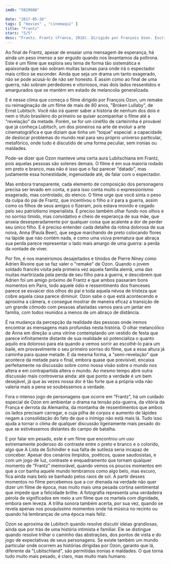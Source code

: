 ```yaml
---
imdb: "5029608"

date: "2017-05-26"
tags: [ "movies" , "cinemaqui" ]
title: "Frantz"
stars: "5/5"
desc: "Frantz. Frantz (France, 2016). Dirigido por François Ozon. Escrito por François Ozon, Philippe Piazzo, Ernst Lubitsch, Reginald Berkeley, Samson Raphaelson, Ernest Vajda, Maurice Rostand. Com Pierre Niney (Adrien Rivoire), Paula Beer (Anna), Ernst Stötzner (Doktor Hans Hoffmeister), Marie Gruber (Magda Hoffmeister), Johann von Bülow (Kreutz), Anton von Lucke (Frantz Hoffmeister), Cyrielle Clair (La mère d'Adrien), Alice de Lencquesaing (Fanny), Axel Wandtke (Le réceptionniste de l'hôtel)."
---
```

Ao final de Frantz, apesar de ensaiar uma mensagem de esperança, há ainda um peso imenso a ser erguido quando nos levantamos da poltrona. Este é um filme que explora seu tema de forma tão sistemática e apaixonada que não sobram muitas lacunas para onde irá o espectador mais crítico se esconder. Ainda que seja um drama um tanto exagerado, não se pode acusá-lo de não ser honesto. E assim como ao final de uma guerra, não sobram perdedores e vitoriosos, mas dois lados ressentidos e amargurados que se mantém em estado de melancolia generalizada.

E é nesse clima que começa o filme dirigido por François Ozon, um remake ou reimaginação de um filme de mais de 80 anos, "Broken Lullaby", de Ernst Lubitsch. Você não irá querer saber a história de nenhum dos dois e nem o título brasileiro do primeiro se quiser acompanhar o filme até a "revelação" da metade. Porém, se for um cinéfilo de carteirinha é provável que já conheça Lubitsch, um dos pioneiros na arte de evoluir a arte cinematográfica e que diziam que tinha um "toque" especial: a capacidade de deslocar problemas do mundo real para seu próprio universo particular, metafórico, onde tudo é discutido de uma forma peculiar, sem ironias ou maldades.

Pode-se dizer que Ozon manteve uma certa aura Lubitschiana em Frantz, pois aquelas pessoas são solenes demais. O filme é em sua maioria rodado em preto e branco, mas não é isso que o faz parecer "datado", mas justamente essa honestidade, ingenuidade até, de falar com o espectador.

Mas embora transparente, cada elemento de composição dos personagens precisa ser levado em conta, e para isso conta muito o expressionismo exagerado, mas controlado, do elenco. O filme urge que você sinta o peso da culpa do pai de Frantz, que incentivou o filho a ir para a guerra, assim como os filhos de seus amigos o fizeram, pois estava movido e cegado pelo seu patriotismo imperialista. É preciso também olhar fundo nos olhos e no sorriso tímido, mas convidativo e cheio de esperança de sua mãe, que anseia desesperadamente por qualquer coisa que acalente a dor de perder seu único filho. E é preciso entender cada detalhe da rotina dolorosa de sua noiva, Anna (Paula Beer), que segue marchando de preto colocando flores na lápide que não contém nada, e como uma viúva prematura que abraça sua perda parece representar o lado mais amargo de uma guerra: a perda da vontade de viver.

Por fim, é nos maneirismos desajeitados e tímidos de Pierre Niney como Adrien Rivoire que se faz valer o "remake" de Ozon. Quando o jovem soldado francês visita pela primeira vez aquela família alemã, uma das muitas martirizada pela perda de seu filho para a guerra, e descobrem que Adrien foi um amigo próximo de Frantz e que ambos passaram bons momentos em Paris, todo aquele ódio e ressentimento dos franceses parece se esvaicer dos olhos do pai e toda aquela névoa de tristeza que cobre aquela casa parece diminuir. Ozon sabe o que está acontecendo e aproxima a câmera, e consegue mostrar de maneira eficaz a transição de um grande cômodo com pessoas afastadas vamos para um jantar em família, com todos reunidos a menos de um abraço de distância.

É na mudança da percepção da realidade das pessoas onde iremos encontrar as mensagens mais profundas nesta história. O olhar melancólico de Anna em direção a uma vitrine contemplando um vestido de festa que parece infinitamente distante de sua realidade só potencializa o quanto aquilo era doloroso para ela quando a vemos sorrir ao escolhê-lo para um baile, em provavelmente o seu primeiro sorriso do filme, que a essa altura já caminha para quase metade. E da mesma forma, a "semi-revelação" que acontece da metade para o final, embora quase que previsível, encaixa perfeitamente na discussão sobre como nossa visão sobre o mundo nos altera e em contrapartida altera o mundo. Ao mesmo tempo abre outra discussão mais controversa ainda: até que ponto a verdade é um bem desejável, já que às vezes nossa dor é tão forte que a própria vida não valeria mais a pena se soubéssemos a verdade.

Fora o intenso jogo de personagens que ocorre em "Frantz", há um cuidado especial de Ozon em ambientar o drama na tensão pós-guerra, da vitória da França e derrota da Alemanha, da montanha de ressentimentos que ambos os lados precisam carregar, e cuja pilha de corpos e aumento de lápides negam a consolidação do fato de que o inimigo não está mais lá. Tudo isso ajuda a tornar o clima de qualquer discussão ligeiramente mais pesado do que se estivéssemos distantes do campo de batalha.

E por falar em pesado, este é um filme que encontrou um uso extremamente poderoso do contraste entre o preto e branco e o colorido, algo que A Lista de Schindler e sua falta de sutileza seria incapaz de conceber. Apesar dos cenários límpidos, poéticos, quase saudosistas, e com um jogo de luz, contraste e enquadramento que tornam qualquer momento de "Frantz" memorável, quando vemos os poucos momentos em que a cor banha aquele mundo lembramos como algo belo, mas escuro, fica ainda mais belo se banhado pelos raios de sol. A partir desses momentos no filme percebemos que a cor drenada na verdade não quer dizer um filme de época, mas muito mais uma pesada cortina sentimental que impede que a felicidade brilhe. A fotografia representa uma verdadeira pérola de significados em meio a um filme que os martela com dignidade, embora sem leveza. A trilha sonora também acerta, por sua vez, quando se revela apenas nos pouquíssimo momentos onde há música no recinto ou quando há lembranças de uma época mais feliz.

Ozon se aproxima de Lubitsch quando resolve discutir ideias grandiosas, ainda que por trás de uma história intimista e familiar. Ele se distingue quando resolve trilhar o caminho das abstrações, dos pontos de vista e do jogo de expectativas de seus personagens. Se existe também um mundo particular onde ocorrem as histórias dirigidas por Ozon, garanto que lá, diferente da "Lubitschland", são permitidas ironias e maldades. O que torna tudo muito mais pesado, é claro, mas muito mais humano.

